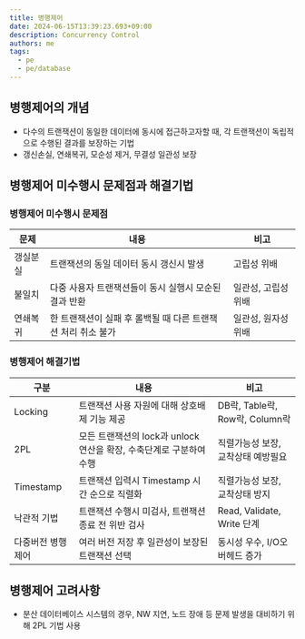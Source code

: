 ```yaml
---
title: 병행제어
date: 2024-06-15T13:39:23.693+09:00
description: Concurrency Control
authors: me
tags:
  - pe
  - pe/database
---
```


## 병행제어의 개념

- 다수의 트랜잭션이 동일한 데이터에 동시에 접근하고자할 때, 각 트랜잭션이 독립적으로 수행된 결과를 보장하는 기법
- 갱신손실, 연쇄복귀, 모순성 제거, 무결성 일관성 보장

## 병행제어 미수행시 문제점과 해결기법

### 병행제어 미수행시 문제점

| 문제     | 내용                                                         | 비고                |
| -------- | ------------------------------------------------------------ | ------------------- |
| 갱실분실 | 트랜잭션의 동일 데이터 동시 갱신시 발생                      | 고립성 위배         |
| 불일치   | 다중 사용자 트랜잭션들이 동시 실행시 모순된 결과 반환        | 일관성, 고립성 위배 |
| 연쇄복귀 | 한 트랜잭션이 실패 후 롤백될 때 다른 트랜잭션 처리 취소 불가 | 일관성, 원자성 위배 |

### 병행제어 해결기법

| 구분              | 내용                                                                | 비고                               |
| ----------------- | ------------------------------------------------------------------- | ---------------------------------- |
| Locking           | 트랜잭션 사용 자원에 대해 상호배제 기능 제공                        | DB락, Table락, Row락, Column락     |
| 2PL               | 모든 트랜잭션의 lock과 unlock 연산을 확장, 수축단계로 구분하여 수행 | 직렬가능성 보장, 교착상태 예방필요 |
| Timestamp         | 트랜잭션 입력시 Timestamp 시간 순으로 직렬화                        | 직렬가능성 보장, 교착상태 방지     |
| 낙관적 기법       | 트랜잭션 수행시 미검사, 트랜잭션 종료 전 위반 검사                  | Read, Validate, Write 단계         |
| 다중버전 병행제어 | 여러 버전 저장 후 일관성이 보장된 트랜잭션 선택                     | 동시성 우수, I/O오버헤드 증가      |

## 병행제어 고려사항

- 분산 데이터베이스 시스템의 경우, NW 지연, 노드 장애 등 문제 발생을 대비하기 위해 2PL 기법 사용
